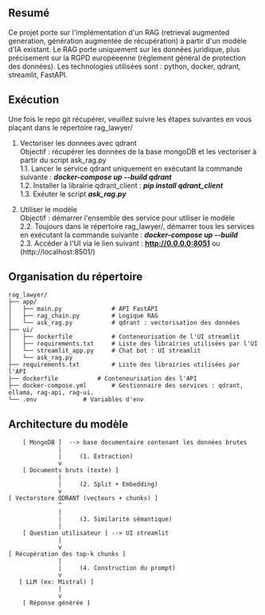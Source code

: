 ## Resumé
Ce projet porte sur l'implémentation d'un RAG (retrieval augmented generation, génération augmentée de récupération) à partir d'un modèle d'IA existant.
Le RAG porte uniquement sur les données juridique, plus précisement sur la RGPD européeenne (règlement général de protection des données).
Les technologies utilisées sont : python, docker, qdrant, streamlit, FastAPI.

## Exécution
Une fois le repo git récupérer, veuillez suivre les étapes suivantes en vous plaçant dans le répertoire rag_lawyer/

1. Vectoriser les données avec qdrant  
Objectif : récupérer les données de la base mongoDB et les vectoriser à partir du script ask_rag.py  
1.1. Lancer le service qdrant uniquement en exécutant la commande suivante : *__docker-compose up --build qdrant__*  
1.2. Installer la librairie qdrant_client : *__pip install qdrant_client__*  
1.3. Exéuter le script *__ask_rag.py__*  

2. Utiliser le modèle  
Objectif : démarrer l'ensemble des service pour utiliser le modèle  
2.2. Toujours dans le répertoire rag_lawyer/, démarrer tous les services en exécutant la commande suivante : *__docker-compose up --build__*  
2.3. Accéder à l'UI via le lien suivant : __http://0.0.0.0:8051__ ou (http://localhost:8501/)  


## Organisation du répertoire

  	rag_lawyer/
	├── app/
	│   ├── main.py              # API FastAPI
	│   ├── rag_chain.py         # Logique RAG
 	│   └── ask_rag.py           # qdrant : vectorisation des données
  	├── ui/
	│   ├── dockerfile           # Conteneurisation de l'UI streamlit
	│   ├── requirements.txt     # Liste des librairies utilisées par l'UI
	│   └── streamlit_app.py     # Chat bot : UI streamlit
 	│   └── ask_rag.py  
	├── requirements.txt         # Liste des librairies utilisées par l'API
	├── dockerfile		     # Conteneurisation des l'API
 	├── docker-compose.yml	     # Gestionnaire des services : qdrant, ollama, rag-api, rag-ui.
	└── .env		     # Variables d'env


## Architecture du modèle

     	[ MongoDB ]  --> base documentaire contenant les données brutes
	              |
	              |     (1. Extraction)
	              v
	    [ Documents bruts (texte) ]
	              |
	              |     (2. Split + Embedding)
	              v
	[ Vectorstore QDRANT (vecteurs + chunks) ]
	              ^
	              |
	              |     (3. Similarité sémantique)
	       	      |
	    [ Question utilisateur ] --> UI streamlit
	              |
	              v
	[ Récupération des top-k chunks ]
	              |
	              |     (4. Construction du prompt)
	              v
	   [ LLM (ex: Mistral) ]
	              |
	              v
        [ Réponse générée ]
